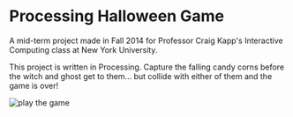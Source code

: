# Processing Halloween Game

A mid-term project made in Fall 2014 for Professor Craig Kapp's Interactive Computing class at New York University. 

This project is written in Processing. Capture the falling candy corns before the witch and ghost get to them... but collide with either of them and the game is over!

![play the game]("http://catcodes.herokuapp.com/projects/3")
